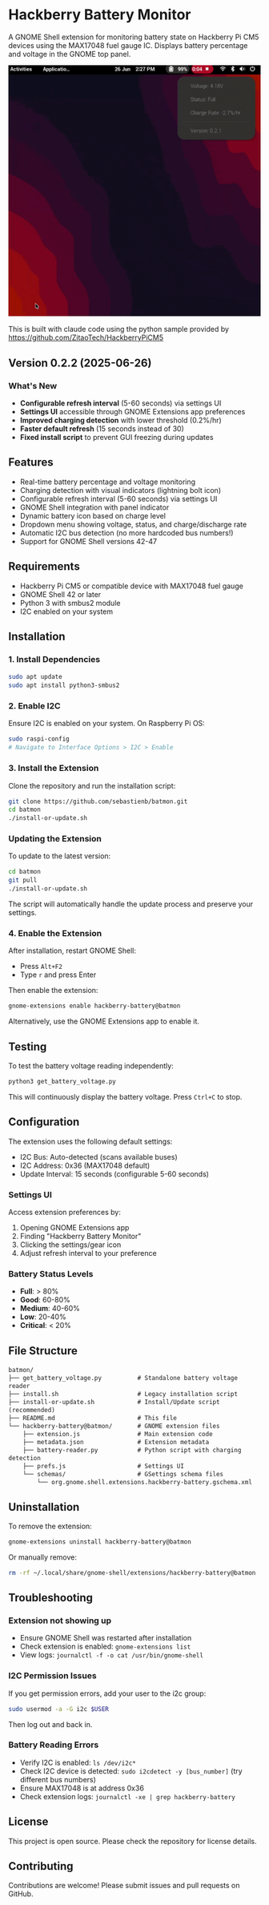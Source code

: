 # Hackberry Battery Monitor

A GNOME Shell extension for monitoring battery state on Hackberry Pi CM5 devices using the MAX17048 fuel gauge IC. Displays battery percentage and voltage in the GNOME top panel.

![Batmon for HackberryPi CM5](https://github.com/sebastienb/batmon/blob/main/screencast.gif?raw=true)

This is built with claude code using the python sample provided by https://github.com/ZitaoTech/HackberryPiCM5

## Version 0.2.2 (2025-06-26)

### What's New
- **Configurable refresh interval** (5-60 seconds) via settings UI
- **Settings UI** accessible through GNOME Extensions app preferences
- **Improved charging detection** with lower threshold (0.2%/hr)
- **Faster default refresh** (15 seconds instead of 30)
- **Fixed install script** to prevent GUI freezing during updates

## Features

- Real-time battery percentage and voltage monitoring
- Charging detection with visual indicators (lightning bolt icon)
- Configurable refresh interval (5-60 seconds) via settings UI
- GNOME Shell integration with panel indicator
- Dynamic battery icon based on charge level
- Dropdown menu showing voltage, status, and charge/discharge rate
- Automatic I2C bus detection (no more hardcoded bus numbers!)
- Support for GNOME Shell versions 42-47

## Requirements

- Hackberry Pi CM5 or compatible device with MAX17048 fuel gauge
- GNOME Shell 42 or later
- Python 3 with smbus2 module
- I2C enabled on your system

## Installation

### 1. Install Dependencies

```bash
sudo apt update
sudo apt install python3-smbus2
```

### 2. Enable I2C

Ensure I2C is enabled on your system. On Raspberry Pi OS:

```bash
sudo raspi-config
# Navigate to Interface Options > I2C > Enable
```

### 3. Install the Extension

Clone the repository and run the installation script:

```bash
git clone https://github.com/sebastienb/batmon.git
cd batmon
./install-or-update.sh
```

### Updating the Extension

To update to the latest version:

```bash
cd batmon
git pull
./install-or-update.sh
```

The script will automatically handle the update process and preserve your settings.

### 4. Enable the Extension

After installation, restart GNOME Shell:
- Press `Alt+F2`
- Type `r` and press Enter

Then enable the extension:

```bash
gnome-extensions enable hackberry-battery@batmon
```

Alternatively, use the GNOME Extensions app to enable it.

## Testing

To test the battery voltage reading independently:

```bash
python3 get_battery_voltage.py
```

This will continuously display the battery voltage. Press `Ctrl+C` to stop.

## Configuration

The extension uses the following default settings:
- I2C Bus: Auto-detected (scans available buses)
- I2C Address: 0x36 (MAX17048 default)
- Update Interval: 15 seconds (configurable 5-60 seconds)

### Settings UI

Access extension preferences by:
1. Opening GNOME Extensions app
2. Finding "Hackberry Battery Monitor"
3. Clicking the settings/gear icon
4. Adjust refresh interval to your preference

### Battery Status Levels
- **Full**: > 80%
- **Good**: 60-80%
- **Medium**: 40-60%
- **Low**: 20-40%
- **Critical**: < 20%

## File Structure

```
batmon/
├── get_battery_voltage.py          # Standalone battery voltage reader
├── install.sh                      # Legacy installation script
├── install-or-update.sh            # Install/Update script (recommended)
├── README.md                       # This file
└── hackberry-battery@batmon/       # GNOME extension files
    ├── extension.js                # Main extension code
    ├── metadata.json               # Extension metadata
    ├── battery-reader.py           # Python script with charging detection
    ├── prefs.js                    # Settings UI
    └── schemas/                    # GSettings schema files
        └── org.gnome.shell.extensions.hackberry-battery.gschema.xml
```

## Uninstallation

To remove the extension:

```bash
gnome-extensions uninstall hackberry-battery@batmon
```

Or manually remove:

```bash
rm -rf ~/.local/share/gnome-shell/extensions/hackberry-battery@batmon
```

## Troubleshooting

### Extension not showing up
- Ensure GNOME Shell was restarted after installation
- Check extension is enabled: `gnome-extensions list`
- View logs: `journalctl -f -o cat /usr/bin/gnome-shell`

### I2C Permission Issues
If you get permission errors, add your user to the i2c group:

```bash
sudo usermod -a -G i2c $USER
```

Then log out and back in.

### Battery Reading Errors
- Verify I2C is enabled: `ls /dev/i2c*`
- Check I2C device is detected: `sudo i2cdetect -y [bus_number]` (try different bus numbers)
- Ensure MAX17048 is at address 0x36
- Check extension logs: `journalctl -xe | grep hackberry-battery`

## License

This project is open source. Please check the repository for license details.

## Contributing

Contributions are welcome! Please submit issues and pull requests on GitHub.
